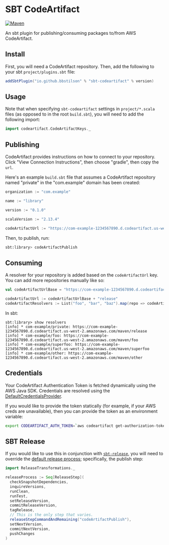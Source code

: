 # SBT CodeArtifact

[![Maven][maven]][mavenlink]

[maven]: https://maven-badges.herokuapp.com/maven-central/io.github.bbstilson/sbt-codeartifact/badge.svg?kill_cache=1&color=blue&style=for-the-badge
[mavenlink]: https://search.maven.org/search?q=g:io.github.bbstilson%20AND%20a:sbt-codeartifact

An sbt plugin for publishing/consuming packages to/from AWS CodeArtifact.

## Install

First, you will need a CodeArtifact repository. Then, add the following to your sbt `project/plugins.sbt` file:

```scala
addSbtPlugin("io.github.bbstilson" % "sbt-codeartifact" % version)
```

## Usage

Note that when specifying `sbt-codeartifact` settings in `project/*.scala` files (as opposed to in the root `build.sbt`), you will need to add the following import:

```scala
import codeartifact.CodeArtifactKeys._
```

## Publishing

CodeArtifact provides instructions on how to connect to your repository. Click "View Connection Instructions", then choose "gradle", then copy the `url`.

Here's an example `build.sbt` file that assumes a CodeArtifact repository named "private" in the "com.example" domain has been created:

```scala
organization := "com.example"

name := "library"

version := "0.1.0"

scalaVersion := "2.13.4"

codeArtifactUrl := "https://com-example-1234567890.d.codeartifact.us-west-2.amazonaws.com/maven/private"
```

Then, to publish, run:

```bash
sbt:library> codeArtifactPublish
```

## Consuming

A resolver for your repository is added based on the `codeArtifactUrl` key. You can add more repositories manually like so:

```scala
val codeArtifactUrlBase = "https://com-example-1234567890.d.codeartifact.us-west-2.amazonaws.com/maven/"

codeArtifactUrl := codeArtifactUrlBase + "release"
codeArtifactResolvers := List("foo", "bar", "baz").map(repo => codeArtifactUrlBase + repo)
```

In sbt:

```plaintext
sbt:library> show resolvers
[info] * com-example/private: https://com-example-1234567890.d.codeartifact.us-west-2.amazonaws.com/maven/release
[info] * com-example/foo: https://com-example-1234567890.d.codeartifact.us-west-2.amazonaws.com/maven/foo
[info] * com-example/superfoo: https://com-example-1234567890.d.codeartifact.us-west-2.amazonaws.com/maven/superfoo
[info] * com-example/other: https://com-example-1234567890.d.codeartifact.us-west-2.amazonaws.com/maven/other
```

## Credentials

Your CodeArtifact Authentication Token is fetched dynamically using the AWS Java SDK. Credentials are resolved using the [DefaultCredentialsProvider](https://sdk.amazonaws.com/java/api/latest/software/amazon/awssdk/auth/credentials/DefaultCredentialsProvider.html).

If you would like to provide the token statically (for example, if your AWS creds are unavailable), then you can provide the token as an environment variable:

```bash
export CODEARTIFACT_AUTH_TOKEN=`aws codeartifact get-authorization-token --domain domain-name --domain-owner domain-owner-id --query authorizationToken --output text --profile profile-name`
```

## SBT Release

If you would like to use this in conjunction with [`sbt-release`](https://github.com/sbt/sbt-release), you will need to override the [default release process](https://github.com/sbt/sbt-release#can-we-finally-customize-that-release-process-please); specifically, the publish step:

```scala
import ReleaseTransformations._

releaseProcess := Seq[ReleaseStep](
  checkSnapshotDependencies,
  inquireVersions,
  runClean,
  runTest,
  setReleaseVersion,
  commitReleaseVersion,
  tagRelease,
  // This is the only step that varies.
  releaseStepCommandAndRemaining("codeArtifactPublish"),
  setNextVersion,
  commitNextVersion,
  pushChanges
)
```

